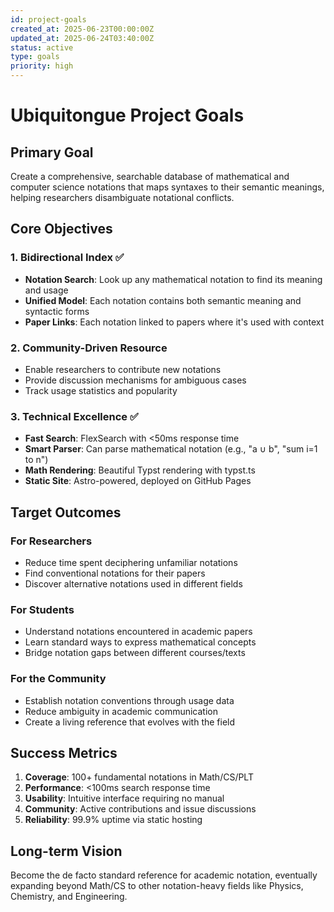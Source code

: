 ```yaml
---
id: project-goals
created_at: 2025-06-23T00:00:00Z
updated_at: 2025-06-24T03:40:00Z
status: active
type: goals
priority: high
---
```


# Ubiquitongue Project Goals

## Primary Goal
Create a comprehensive, searchable database of mathematical and computer science notations that maps syntaxes to their semantic meanings, helping researchers disambiguate notational conflicts.

## Core Objectives

### 1. Bidirectional Index ✅
- **Notation Search**: Look up any mathematical notation to find its meaning and usage
- **Unified Model**: Each notation contains both semantic meaning and syntactic forms
- **Paper Links**: Each notation linked to papers where it's used with context

### 2. Community-Driven Resource
- Enable researchers to contribute new notations
- Provide discussion mechanisms for ambiguous cases
- Track usage statistics and popularity

### 3. Technical Excellence ✅
- **Fast Search**: FlexSearch with <50ms response time
- **Smart Parser**: Can parse mathematical notation (e.g., "a ∪ b", "sum i=1 to n")
- **Math Rendering**: Beautiful Typst rendering with typst.ts
- **Static Site**: Astro-powered, deployed on GitHub Pages

## Target Outcomes

### For Researchers
- Reduce time spent deciphering unfamiliar notations
- Find conventional notations for their papers
- Discover alternative notations used in different fields

### For Students
- Understand notations encountered in academic papers
- Learn standard ways to express mathematical concepts
- Bridge notation gaps between different courses/texts

### For the Community
- Establish notation conventions through usage data
- Reduce ambiguity in academic communication
- Create a living reference that evolves with the field

## Success Metrics

1. **Coverage**: 100+ fundamental notations in Math/CS/PLT
2. **Performance**: <100ms search response time
3. **Usability**: Intuitive interface requiring no manual
4. **Community**: Active contributions and issue discussions
5. **Reliability**: 99.9% uptime via static hosting

## Long-term Vision

Become the de facto standard reference for academic notation, eventually expanding beyond Math/CS to other notation-heavy fields like Physics, Chemistry, and Engineering.